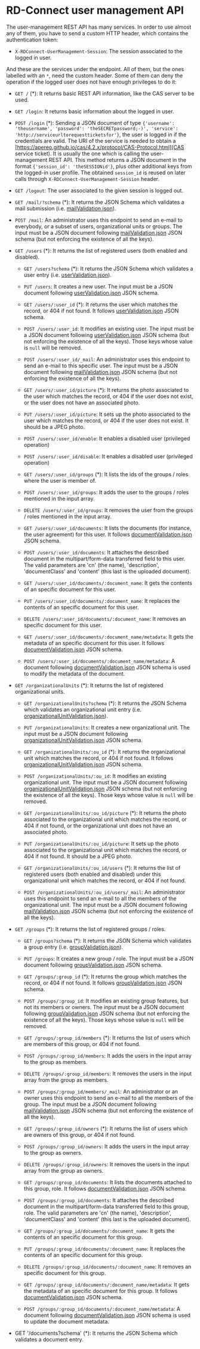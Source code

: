 # RD-Connect user management API

The user-management REST API has many services. In order to use almost any of them, you have to send a custom HTTP header, which contains the authentication token:

* `X-RDConnect-UserManagement-Session`: The session associated to the logged in user.

And these are the services under the endpoint. All of them, but the ones labelled with an `*`, need the custom header. Some of them can deny the operation if the logged user does not have enough privileges to do it:

* `GET /` (*): It returns basic REST API information, like the CAS server to be used.

* `GET /login`: It returns basic information about the logged in user.

* `POST /login` (*): Sending a JSON document of type `{'username': 'theusername', 'password': 'theSECRETpassword;-)', 'service': 'http://serviceurltorequestticketsfor'}`, the user is logged in if the credentials are valid. The URI of the service is needed to obtain a [https://apereo.github.io/cas/4.2.x/protocol/CAS-Protocol.html](CAS service ticket). It is usually the one which is calling the user-management REST API. This method returns a JSON document in the format `{'session_id': 'theSESSIONid'}`, plus other additional keys from the logged-in user profile. The obtained `session_id` is reused on later calls through `X-RDConnect-UserManagement-Session` header.

* `GET /logout`: The user associated to the given session is logged out.

* `GET /mail/?schema` (*): It returns the JSON Schema which validates a mail submission (i.e. [mailValidation.json](libs/RDConnect/mailValidation.json)).

* `POST /mail`: An administrator uses this endpoint to send an e-mail to everybody, or a subset of users, organizational units or groups. The input must be a JSON document following [mailValidation.json](libs/RDConnect/mailValidation.json) JSON schema (but not enforcing the existence of all the keys).
	
* `GET /users` (*): It returns the list of registered users (both enabled and disabled).
	
	* `GET /users?schema` (*): It returns the JSON Schema which validates a user entry (i.e. [userValidation.json](libs/RDConnect/userValidation.json)).
	
	* `PUT /users`: It creates a new user. The input must be a JSON document following [userValidation.json](libs/RDConnect/userValidation.json) JSON schema.

	* `GET /users/:user_id` (*): It returns the user which matches the record, or 404 if not found. It follows [userValidation.json](libs/RDConnect/userValidation.json) JSON schema.
	
	* `POST /users/:user_id`: It modifies an existing user. The input must be a JSON document following [userValidation.json](libs/RDConnect/userValidation.json) JSON schema (but not enforcing the existence of all the keys). Those keys whose value is `null` will be removed.

	* `POST /users/:user_id/_mail`: An administrator uses this endpoint to send an e-mail to this specific user. The input must be a JSON document following [mailValidation.json](libs/RDConnect/mailValidation.json) JSON schema (but not enforcing the existence of all the keys).
	
	* `GET /users/:user_id/picture` (*): It returns the photo associated to the user which matches the record, or 404 if the user does not exist, or the user does not have an associated photo.

	* `PUT /users/:user_id/picture`: It sets up the photo associated to the user which matches the record, or 404 if the user does not exist. It should be a JPEG photo.

	* `POST /users/:user_id/enable`: It enables a disabled user (privileged operation)

	* `POST /users/:user_id/disable`: It enables a disabled user (privileged operation)
	
	* `GET /users/:user_id/groups` (*): It lists the ids of the groups / roles where the user is member of.
	
	* `POST /users/:user_id/groups`: It adds the user to the groups / roles mentioned in the input array.
	
	* `DELETE /users/:user_id/groups`: It removes the user from the groups / roles mentioned in the input array.
	
	* `GET /users/:user_id/documents`: It lists the documents (for instance, the user agreement) for this user. It follows [documentValidation.json](libs/RDConnect/documentValidation.json) JSON schema.

	* `POST /users/:user_id/documents`: It attaches the described document in the multipart/form-data transferred field to this user. The valid parameters are 'cn' (the name), 'description', 'documentClass' and 'content' (this last is the uploaded document).

	* `GET /users/:user_id/documents/:document_name`: It gets the contents of an specific document for this user.

	* `PUT /users/:user_id/documents/:document_name`: It replaces the contents of an specific document for this user.

	* `DELETE /users/:user_id/documents/:document_name`: It removes an specific document for this user.

	* `GET /users/:user_id/documents/:document_name/metadata`: It gets the metadata of an specific document for this user. It follows [documentValidation.json](libs/RDConnect/documentValidation.json) JSON schema.

	* `POST /users/:user_id/documents/:document_name/metadata`: A document following [documentValidation.json](libs/RDConnect/documentValidation.json) JSON schema is used to modify the metadata of the document.

* `GET /organizationalUnits` (*): It returns the list of registered organizational units.
	
	* `GET /organizationalUnits?schema` (*): It returns the JSON Schema which validates an organizational unit entry (i.e. [organizationalUnitValidation.json](libs/RDConnect/organizationalUnitValidation.json)).
	
	* `PUT /organizationalUnits`: It creates a new organizational unit. The input must be a JSON document following [organizationalUnitValidation.json](libs/RDConnect/organizationalUnitValidation.json) JSON schema.

	* `GET /organizationalUnits/:ou_id` (*): It returns the organizational unit which matches the record, or 404 if not found. It follows [organizationalUnitValidation.json](libs/RDConnect/organizationalUnitValidation.json) JSON schema.

	* `POST /organizationalUnits/:ou_id`: It modifies an existing organizational unit. The input must be a JSON document following [organizationalUnitValidation.json](libs/RDConnect/organizationalUnitValidation.json) JSON schema (but not enforcing the existence of all the keys). Those keys whose value is `null` will be removed.

	* `GET /organizationalUnits/:ou_id/picture` (*): It returns the photo associated to the organizational unit which matches the record, or 404 if not found, or the organizational unit does not have an associated photo.

	* `PUT /organizationalUnits/:ou_id/picture`: It sets up the photo associated to the organizational unit which matches the record, or 404 if not found. It should be a JPEG photo.

	* `GET /organizationalUnits/:ou_id/users` (*): It returns the list of registered users (both enabled and disabled) under this organizational unit which matches the record, or 404 if not found.

	* `POST /organizationalUnits/:ou_id/users/_mail`: An administrator uses this endpoint to send an e-mail to all the members of the organizational unit. The input must be a JSON document following [mailValidation.json](libs/RDConnect/mailValidation.json) JSON schema (but not enforcing the existence of all the keys).
	
* `GET /groups` (*): It returns the list of registered groups / roles.
	
	* `GET /groups?schema` (*): It returns the JSON Schema which validates a group entry (i.e. [groupValidation.json](libs/RDConnect/groupValidation.json)).
	
	* `PUT /groups`: It creates a new group / role. The input must be a JSON document following [groupValidation.json](libs/RDConnect/groupValidation.json) JSON schema.
	
	* `GET /groups/:group_id` (*): It returns the group which matches the record, or 404 if not found. It follows [groupValidation.json](libs/RDConnect/groupValidation.json) JSON schema.

	* `POST /groups/:group_id`: It modifies an existing group features, but not its members or owners. The input must be a JSON document following [groupValidation.json](libs/RDConnect/groupValidation.json) JSON schema (but not enforcing the existence of all the keys). Those keys whose value is `null` will be removed.
	
	* `GET /groups/:group_id/members` (*): It returns the list of users which are members of this group, or 404 if not found.
	
	* `POST /groups/:group_id/members`: It adds the users in the input array to the group as members.
	
	* `DELETE /groups/:group_id/members`: It removes the users in the input array from the group as members.
	
	* `POST /groups/:group_id/members/_mail`: An administrator or an owner uses this endpoint to send an e-mail to all the members of the group. The input must be a JSON document following [mailValidation.json](libs/RDConnect/mailValidation.json) JSON schema (but not enforcing the existence of all the keys).
	
	* `GET /groups/:group_id/owners` (*): It returns the list of users which are owners of this group, or 404 if not found.

	* `POST /groups/:group_id/owners`: It adds the users in the input array to the group as owners.
	
	* `DELETE /groups/:group_id/owners`: It removes the users in the input array from the group as owners.
	
	* `GET /groups/:group_id/documents`: It lists the documents attached to this group, role. It follows [documentValidation.json](libs/RDConnect/documentValidation.json) JSON schema.

	* `POST /groups/:group_id/documents`: It attaches the described document in the multipart/form-data transferred field to this group, role. The valid parameters are 'cn' (the name), 'description', 'documentClass' and 'content' (this last is the uploaded document).

	* `GET /groups/:group_id/documents/:document_name`: It gets the contents of an specific document for this group.

	* `PUT /groups/:group_id/documents/:document_name`: It replaces the contents of an specific document for this group.

	* `DELETE /groups/:group_id/documents/:document_name`: It removes an specific document for this group.

	* `GET /groups/:group_id/documents/:document_name/metadata`: It gets the metadata of an specific document for this group. It follows [documentValidation.json](libs/RDConnect/documentValidation.json) JSON schema.

	* `POST /groups/:group_id/documents/:document_name/metadata`: A document following [documentValidation.json](libs/RDConnect/documentValidation.json) JSON schema is used to update the document metadata.

* GET '/documents?schema' (*): It returns the JSON Schema which validates a document entry.
